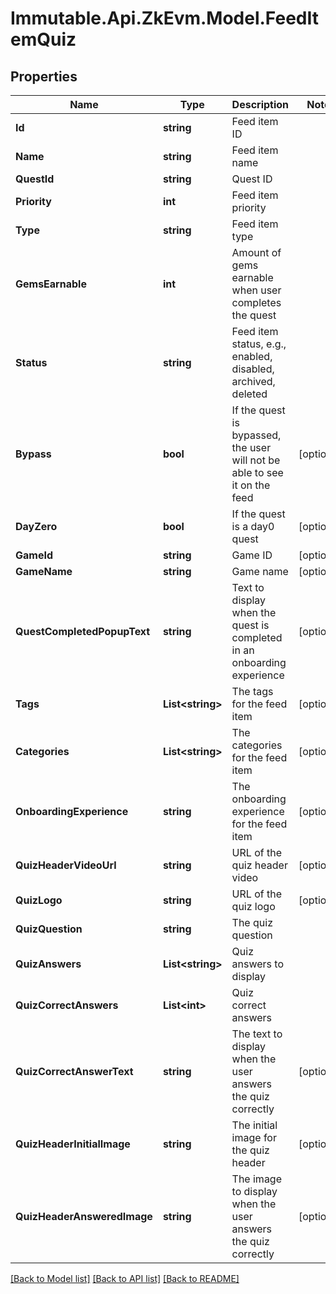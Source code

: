 # Immutable.Api.ZkEvm.Model.FeedItemQuiz

## Properties

Name | Type | Description | Notes
------------ | ------------- | ------------- | -------------
**Id** | **string** | Feed item ID | 
**Name** | **string** | Feed item name | 
**QuestId** | **string** | Quest ID | 
**Priority** | **int** | Feed item priority | 
**Type** | **string** | Feed item type | 
**GemsEarnable** | **int** | Amount of gems earnable when user completes the quest | 
**Status** | **string** | Feed item status, e.g., enabled, disabled, archived, deleted | 
**Bypass** | **bool** | If the quest is bypassed, the user will not be able to see it on the feed | [optional] 
**DayZero** | **bool** | If the quest is a day0 quest | [optional] 
**GameId** | **string** | Game ID | [optional] 
**GameName** | **string** | Game name | [optional] 
**QuestCompletedPopupText** | **string** | Text to display when the quest is completed in an onboarding experience | [optional] 
**Tags** | **List&lt;string&gt;** | The tags for the feed item | [optional] 
**Categories** | **List&lt;string&gt;** | The categories for the feed item | [optional] 
**OnboardingExperience** | **string** | The onboarding experience for the feed item | [optional] 
**QuizHeaderVideoUrl** | **string** | URL of the quiz header video | [optional] 
**QuizLogo** | **string** | URL of the quiz logo | [optional] 
**QuizQuestion** | **string** | The quiz question | 
**QuizAnswers** | **List&lt;string&gt;** | Quiz answers to display | 
**QuizCorrectAnswers** | **List&lt;int&gt;** | Quiz correct answers | 
**QuizCorrectAnswerText** | **string** | The text to display when the user answers the quiz correctly | [optional] 
**QuizHeaderInitialImage** | **string** | The initial image for the quiz header | [optional] 
**QuizHeaderAnsweredImage** | **string** | The image to display when the user answers the quiz correctly | [optional] 

[[Back to Model list]](../README.md#documentation-for-models) [[Back to API list]](../README.md#documentation-for-api-endpoints) [[Back to README]](../README.md)

